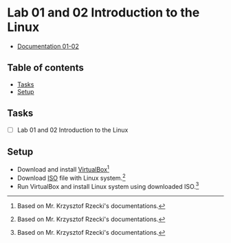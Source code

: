 # Lab 01 and 02 Introduction to the Linux
- [Documentation 01-02](https://github.com/Kyleann/Operating-Systems/files/10022437/01.Introduction.and.Linux.installation.pdf)

## Table of contents
* [Tasks](#tasks)
* [Setup](#setup)


## Tasks
- [ ] Lab 01 and 02 Introduction to the Linux  


## Setup
- Download and install [VirtualBox](https://www.virtualbox.org/)[^1]
- Download [ISO](https://linuxmint.com/download.php) file with Linux system.[^2]
- Run VirtualBox and install Linux system using downloaded ISO.[^3]

[^1]: Based on Mr. Krzysztof Rzecki's documentations.
[^2]: Based on Mr. Krzysztof Rzecki's documentations.
[^3]: Based on Mr. Krzysztof Rzecki's documentations.





